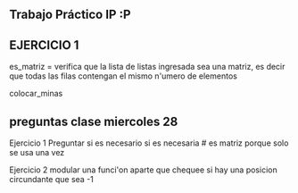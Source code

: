 ## Trabajo Práctico IP :P

## EJERCICIO 1

es_matriz = verifica que la lista de listas ingresada sea una matriz, es decir que todas las filas contengan el mismo n'umero de elementos

colocar_minas



## preguntas clase miercoles 28

Ejercicio 1 
Preguntar si es necesario si es necesaria # es matriz porque solo se usa una vez 

Ejercicio 2 
modular una funci'on aparte que chequee si hay una posicion circundante que sea -1

